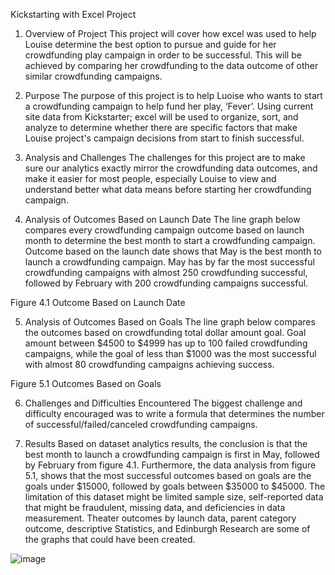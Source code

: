 Kickstarting with Excel Project
 
1.	Overview of Project
This project will cover how excel was used to help Louise determine the best option to pursue and guide for her crowdfunding play campaign in order to be successful. This will be achieved by comparing her crowdfunding to the data outcome of other similar crowdfunding campaigns.

2.	Purpose
The purpose of this project is to help Luoise who wants to start a crowdfunding campaign to help fund her play, ‘Fever’. Using current site data from Kickstarter; excel will be used to organize, sort, and analyze to determine whether there are specific factors that make Louise project's campaign decisions from start to finish successful.

3.	Analysis and Challenges
The challenges for this project are to make sure our analytics exactly mirror the crowdfunding data outcomes, and make it easier for most people, especially Louise to view and understand better what data means before starting her crowdfunding campaign. 

4.	Analysis of Outcomes Based on Launch Date
The line graph below compares every crowdfunding campaign outcome based on launch month to determine the best month to start a crowdfunding campaign. Outcome based on the launch date shows that May is the best month to launch a crowdfunding campaign. May has by far the most successful crowdfunding campaigns with almost 250 crowdfunding successful, followed by February with 200 crowdfunding campaigns successful.
 
 
Figure 4.1 Outcome Based on Launch Date

5.	Analysis of Outcomes Based on Goals
The line graph below compares the outcomes based on crowdfunding total dollar amount goal. Goal amount between $4500 to $4999 has up to 100 failed crowdfunding campaigns, while the goal of less than $1000 was the most successful with almost 80 crowdfunding campaigns achieving success.
 
Figure 5.1 Outcomes Based on Goals

6.	Challenges and Difficulties Encountered
The biggest challenge and difficulty encouraged was to write a formula that determines the number of successful/failed/canceled crowdfunding campaigns. 

7.	Results
Based on dataset analytics results, the conclusion is that the best month to launch a crowdfunding campaign is first in May, followed by February from figure 4.1. Furthermore, the data analysis from figure 5.1, shows that the most successful outcomes based on goals are the goals under $15000, followed by goals between $35000 to $45000. 
The limitation of this dataset might be limited sample size, self-reported data that might be fraudulent, missing data, and deficiencies in data measurement.
Theater outcomes by launch data, parent category outcome, descriptive Statistics, and Edinburgh Research are some of the graphs that could have been created.

![image](https://user-images.githubusercontent.com/78386151/190536457-08ca6e8d-3704-44d0-8735-efbce1ea10cd.png)
